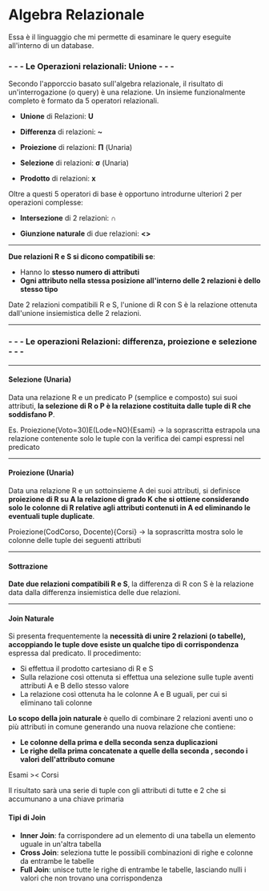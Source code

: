 # Algebra Relazionale
Essa è il linguaggio che mi permette di esaminare le query eseguite all'interno di un database.



### - - - Le Operazioni relazionali: Unione - - -

Secondo l'apporccio basato sull'algebra relazionale, il risultato di un'interrogazione (o query) è una relazione.
Un insieme funzionalmente completo è formato da 5 operatori relazionali.

- **Unione** di Relazioni: **U**

- **Differenza** di relazioni: **~**

- **Proiezione** di relazioni: **Π** (Unaria)

- **Selezione** di relazioni: **σ** (Unaria)

- **Prodotto** di relazioni: **x**

Oltre a questi 5 operatori di base è opportuno introdurne ulteriori 2 per operazioni complesse:

- **Intersezione** di 2 relazioni: **∩**

- **Giunzione naturale** di due relazioni: **<>**

- - - 
**Due relazioni R e S si dicono compatibili se**:
- Hanno lo **stesso numero di attributi**
- **Ogni attributo nella stessa posizione all'interno delle 2 relazioni è dello stesso tipo**

Date 2 relazioni compatibili R e S, l'unione di R con S è la relazione ottenuta dall'unione insiemistica delle 2 relazioni.
- - - 
### - - - Le operazioni Relazioni: differenza, proiezione e selezione - - - 
- - - 
#### Selezione (Unaria)

Data una relazione R e un predicato P (semplice e composto) sui suoi attributi, **la selezione di R o P è la relazione costituita dalle tuple di R che soddisfano P**.

Es. Proiezione(Voto=30)E(Lode=NO){Esami}
-> la soprascritta estrapola una relazione contenente solo le tuple con la verifica dei campi espressi nel predicato
- - -
#### Proiezione (Unaria)

Data una relazione R e un sottoinsieme A dei suoi attributi, si definisce **proiezione di R su A la relazione di grado K che si ottiene considerando solo le colonne di R relative agli attributi contenuti in A ed eliminando le eventuali tuple duplicate**.

Proiezione(CodCorso, Docente){Corsi}
-> la soprascritta mostra solo le colonne delle tuple dei seguenti attributi

- - - 
#### Sottrazione

**Date due relazioni compatibili R e S**, la differenza di R con S è la relazione data dalla differenza insiemistica delle due relazioni. 

- - -
#### Join Naturale

Si presenta frequentemente la **necessità di unire 2 relazioni (o tabelle), accoppiando le tuple dove esiste un qualche tipo di corrispondenza** espressa dal predicato.
Il procedimento:
- Si effettua il prodotto cartesiano di R e S
- Sulla relazione così ottenuta si effettua una selezione sulle tuple aventi attributi A e B dello stesso valore
- La relazione così ottenuta ha le colonne A e B uguali, per cui si eliminano tali colonne

**Lo scopo della join naturale** è quello di combinare 2 relazioni aventi uno o più attributi in comune generando una nuova relazione che contiene:
- **Le colonne della prima e della seconda senza duplicazioni**
- **Le righe della prima concatenate a quelle della seconda , secondo i valori dell'attributo comune**

Esami >< Corsi

Il risultato sarà una serie di tuple con gli attributi di tutte e 2 che si accumunano a una chiave primaria
 
 ####  Tipi di Join 

- **Inner Join**: fa corrispondere ad un elemento di una tabella un elemento uguale in un'altra tabella
- **Cross Join**: seleziona tutte le possibili combinazioni di righe e colonne da entrambe le tabelle
- **Full Join**: unisce tutte le righe di entrambe le tabelle, lasciando nulli i valori che non trovano una corrispondenza


<!--stackedit_data:
eyJoaXN0b3J5IjpbMTAzMzAwMDYwMCwtOTQ1NTc0MDM1LC03Nz
QyNTA5MDcsMTc1NTI3MDk5MCwtMTI2NDE4OTY4NywxNjY0ODYz
NDk5LC02NzE1NzkxNTEsMTQ0MDcyMjIxNiwxNjYzNjc2NzEzLD
E3NjgyODAzNzcsMTE4ODc5NTU1Niw1NzAwMzk0NiwxNjg5NzMy
ODA5XX0=
-->